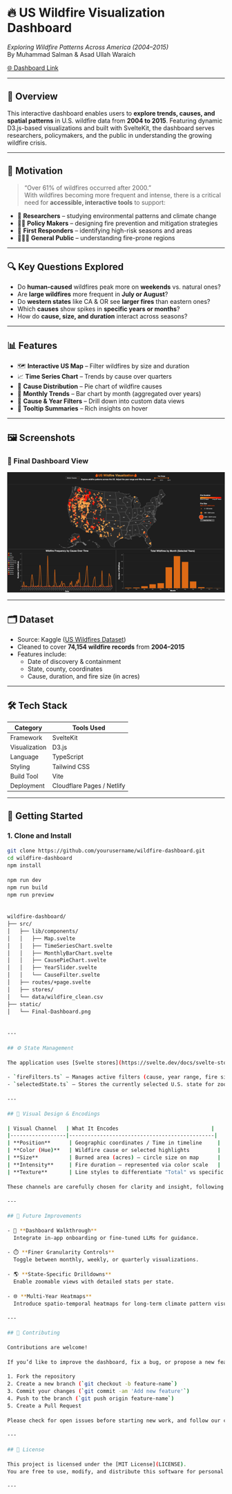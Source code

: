 # 🔥 US Wildfire Visualization Dashboard

_Exploring Wildfire Patterns Across America (2004–2015)_  
By Muhammad Salman & Asad Ullah Waraich

[🌐 Dashboard Link](https://569ca5ff.us-wildfires.pages.dev)

---

## 🧭 Overview

This interactive dashboard enables users to **explore trends, causes, and spatial patterns** in U.S. wildfire data from **2004 to 2015**. Featuring dynamic D3.js-based visualizations and built with SvelteKit, the dashboard serves researchers, policymakers, and the public in understanding the growing wildfire crisis.

---

## 🎯 Motivation

> “Over 61% of wildfires occurred after 2000.”  
> With wildfires becoming more frequent and intense, there is a critical need for **accessible, interactive tools** to support:

- 🔬 **Researchers** – studying environmental patterns and climate change
- 🧑‍⚖️ **Policy Makers** – designing fire prevention and mitigation strategies
- 🚒 **First Responders** – identifying high-risk seasons and areas
- 🧑‍🤝‍🧑 **General Public** – understanding fire-prone regions

---

## 🔍 Key Questions Explored

- Do **human-caused** wildfires peak more on **weekends** vs. natural ones?
- Are **large wildfires** more frequent in **July or August**?
- Do **western states** like CA & OR see **larger fires** than eastern ones?
- Which **causes** show spikes in **specific years or months**?
- How do **cause, size, and duration** interact across seasons?

---

## 📊 Features

- 🗺️ **Interactive US Map** – Filter wildfires by size and duration
- 📈 **Time Series Chart** – Trends by cause over quarters
- 🥧 **Cause Distribution** – Pie chart of wildfire causes
- 📅 **Monthly Trends** – Bar chart by month (aggregated over years)
- 📍 **Cause & Year Filters** – Drill down into custom data views
- 📎 **Tooltip Summaries** – Rich insights on hover

---

## 🖼️ Screenshots

### 🧯 Final Dashboard View

![Wildfire Dashboard Screenshot](/static/Final-Dashboard.png)

---

## 🗂️ Dataset

- Source: Kaggle ([US Wildfires Dataset](https://www.kaggle.com/datasets/))
- Cleaned to cover **74,154 wildfire records** from **2004–2015**
- Features include:
  - Date of discovery & containment
  - State, county, coordinates
  - Cause, duration, and fire size (in acres)

---

## 🛠️ Tech Stack

| Category      | Tools Used                 |
| ------------- | -------------------------- |
| Framework     | SvelteKit                  |
| Visualization | D3.js                      |
| Language      | TypeScript                 |
| Styling       | Tailwind CSS               |
| Build Tool    | Vite                       |
| Deployment    | Cloudflare Pages / Netlify |

---

## 🚀 Getting Started

### 1. Clone and Install

```bash
git clone https://github.com/yourusername/wildfire-dashboard.git
cd wildfire-dashboard
npm install

npm run dev
npm run build
npm run preview


wildfire-dashboard/
├── src/
│   ├── lib/components/
│   │   ├── Map.svelte
│   │   ├── TimeSeriesChart.svelte
│   │   ├── MonthlyBarChart.svelte
│   │   ├── CausePieChart.svelte
│   │   ├── YearSlider.svelte
│   │   └── CauseFilter.svelte
│   ├── routes/+page.svelte
│   ├── stores/
│   └── data/wildfire_clean.csv
├── static/
│   └── Final-Dashboard.png


---

## ⚙️ State Management

The application uses [Svelte stores](https://svelte.dev/docs/svelte-store) to manage shared state across components:

- `fireFilters.ts` – Manages active filters (cause, year range, fire size).
- `selectedState.ts` – Stores the currently selected U.S. state for zooming or highlighting.

---

## 🎨 Visual Design & Encodings

| Visual Channel   | What It Encodes                              |
|------------------|-----------------------------------------------|
| **Position**      | Geographic coordinates / Time in timeline     |
| **Color (Hue)**   | Wildfire cause or selected highlights         |
| **Size**          | Burned area (acres) – circle size on map      |
| **Intensity**     | Fire duration – represented via color scale   |
| **Texture**       | Line styles to differentiate "Total" vs specific causes |

These channels are carefully chosen for clarity and insight, following principles of perceptual effectiveness and redundancy.

---

## 🧩 Future Improvements

- 🧭 **Dashboard Walkthrough**
  Integrate in-app onboarding or fine-tuned LLMs for guidance.

- ⏱️ **Finer Granularity Controls**
  Toggle between monthly, weekly, or quarterly visualizations.

- 🌎 **State-Specific Drilldowns**
  Enable zoomable views with detailed stats per state.

- 🌐 **Multi-Year Heatmaps**
  Introduce spatio-temporal heatmaps for long-term climate pattern visualization.

---

## 🤝 Contributing

Contributions are welcome!

If you’d like to improve the dashboard, fix a bug, or propose a new feature:

1. Fork the repository
2. Create a new branch (`git checkout -b feature-name`)
3. Commit your changes (`git commit -am 'Add new feature'`)
4. Push to the branch (`git push origin feature-name`)
5. Create a Pull Request

Please check for open issues before starting new work, and follow our code formatting conventions.

---

## 📄 License

This project is licensed under the [MIT License](LICENSE).
You are free to use, modify, and distribute this software for personal and commercial purposes.

---
```
